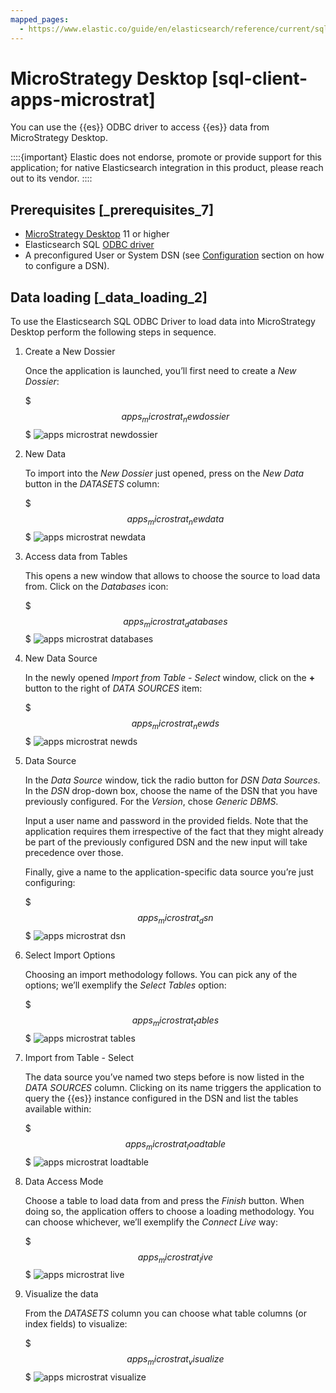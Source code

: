 ```yaml
---
mapped_pages:
  - https://www.elastic.co/guide/en/elasticsearch/reference/current/sql-client-apps-microstrat.html
---
```


# MicroStrategy Desktop [sql-client-apps-microstrat]

You can use the {{es}} ODBC driver to access {{es}} data from MicroStrategy Desktop.

::::{important}
Elastic does not endorse, promote or provide support for this application; for native Elasticsearch integration in this product, please reach out to its vendor.
::::


## Prerequisites [_prerequisites_7]

* [MicroStrategy Desktop](https://www.microstrategy.com/us/get-started/desktop) 11 or higher
* Elasticsearch SQL [ODBC driver](sql-odbc.md)
* A preconfigured User or System DSN (see [Configuration](sql-odbc-setup.md#dsn-configuration) section on how to configure a DSN).


## Data loading [_data_loading_2]

To use the Elasticsearch SQL ODBC Driver to load data into MicroStrategy Desktop perform the following steps in sequence.

1. Create a New Dossier

    Once the application is launched, you’ll first need to create a *New Dossier*:

    $$$apps_microstrat_newdossier$$$
    ![apps microstrat newdossier](../../../images/elasticsearch-reference-apps_microstrat_newdossier.png "")

2. New Data

    To import into the *New Dossier* just opened, press on the *New Data* button in the *DATASETS* column:

    $$$apps_microstrat_newdata$$$
    ![apps microstrat newdata](../../../images/elasticsearch-reference-apps_microstrat_newdata.png "")

3. Access data from Tables

    This opens a new window that allows to choose the source to load data from. Click on the *Databases* icon:

    $$$apps_microstrat_databases$$$
    ![apps microstrat databases](../../../images/elasticsearch-reference-apps_microstrat_databases.png "")

4. New Data Source

    In the newly opened *Import from Table - Select* window, click on the **+** button to the right of *DATA SOURCES* item:

    $$$apps_microstrat_newds$$$
    ![apps microstrat newds](../../../images/elasticsearch-reference-apps_microstrat_newds.png "")

5. Data Source

    In the *Data Source* window, tick the radio button for *DSN Data Sources*. In the *DSN* drop-down box, choose the name of the DSN that you have previously configured. For the *Version*, chose *Generic DBMS*.

    Input a user name and password in the provided fields. Note that the application requires them irrespective of the fact that they might already be part of the previously configured DSN and the new input will take precedence over those.

    Finally, give a name to the application-specific data source you’re just configuring:

    $$$apps_microstrat_dsn$$$
    ![apps microstrat dsn](../../../images/elasticsearch-reference-apps_microstrat_dsn.png "")

6. Select Import Options

    Choosing an import methodology follows. You can pick any of the options; we’ll exemplify the *Select Tables* option:

    $$$apps_microstrat_tables$$$
    ![apps microstrat tables](../../../images/elasticsearch-reference-apps_microstrat_tables.png "")

7. Import from Table - Select

    The data source you’ve named two steps before is now listed in the *DATA SOURCES* column. Clicking on its name triggers the application to query the {{es}} instance configured in the DSN and list the tables available within:

    $$$apps_microstrat_loadtable$$$
    ![apps microstrat loadtable](../../../images/elasticsearch-reference-apps_microstrat_loadtable.png "")

8. Data Access Mode

    Choose a table to load data from and press the *Finish* button. When doing so, the application offers to choose a loading methodology. You can choose whichever, we’ll exemplify the *Connect Live* way:

    $$$apps_microstrat_live$$$
    ![apps microstrat live](../../../images/elasticsearch-reference-apps_microstrat_live.png "")

9. Visualize the data

    From the *DATASETS* column you can choose what table columns (or index fields) to visualize:

    $$$apps_microstrat_visualize$$$
    ![apps microstrat visualize](../../../images/elasticsearch-reference-apps_microstrat_visualize.png "")



